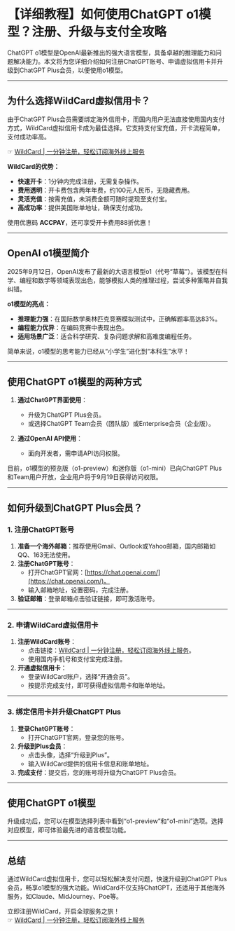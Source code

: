 # 【详细教程】如何使用ChatGPT o1模型？注册、升级与支付全攻略

ChatGPT o1模型是OpenAI最新推出的强大语言模型，具备卓越的推理能力和问题解决能力。本文将为您详细介绍如何注册ChatGPT账号、申请虚拟信用卡并升级到ChatGPT Plus会员，以便使用o1模型。

---

## 为什么选择WildCard虚拟信用卡？

由于ChatGPT Plus会员需要绑定海外信用卡，而国内用户无法直接使用国内支付方式，WildCard虚拟信用卡成为最佳选择。它支持支付宝充值，开卡流程简单，支付成功率高。

☞ [WildCard | 一分钟注册，轻松订阅海外线上服务](https://bit.ly/bewildcard)

**WildCard的优势：**
- **快速开卡**：1分钟内完成注册，无需复杂操作。
- **费用透明**：开卡费包含两年年费，约100元人民币，无隐藏费用。
- **灵活充值**：按需充值，未消费金额可随时提现至支付宝。
- **高成功率**：提供美国账单地址，确保支付成功。

使用优惠码 **ACCPAY**，还可享受开卡费用88折优惠！

---

## OpenAI o1模型简介

2025年9月12日，OpenAI发布了最新的大语言模型o1（代号“草莓”）。该模型在科学、编程和数学等领域表现出色，能够模拟人类的推理过程，尝试多种策略并自我纠错。

**o1模型的亮点：**
- **推理能力强**：在国际数学奥林匹克竞赛模拟测试中，正确解题率高达83%。
- **编程能力优异**：在编码竞赛中表现出色。
- **适用场景广泛**：适合科学研究、复杂问题求解和高难度编程任务。

简单来说，o1模型的思考能力已经从“小学生”进化到“本科生”水平！

---

## 使用ChatGPT o1模型的两种方式

1. **通过ChatGPT界面使用**：
   - 升级为ChatGPT Plus会员。
   - 或选择ChatGPT Team会员（团队版）或Enterprise会员（企业版）。

2. **通过OpenAI API使用**：
   - 面向开发者，需申请API访问权限。

目前，o1模型的预览版（o1-preview）和迷你版（o1-mini）已向ChatGPT Plus和Team用户开放，企业用户将于9月19日获得访问权限。

---

## 如何升级到ChatGPT Plus会员？

### 1. 注册ChatGPT账号

1. **准备一个海外邮箱**：推荐使用Gmail、Outlook或Yahoo邮箱，国内邮箱如QQ、163无法使用。
2. **注册ChatGPT账号**：
   - 打开ChatGPT官网：[https://chat.openai.com/](https://chat.openai.com/)。
   - 输入邮箱地址，设置密码，完成注册。
3. **验证邮箱**：登录邮箱点击验证链接，即可激活账号。

---

### 2. 申请WildCard虚拟信用卡

1. **注册WildCard账号**：
   - 点击链接：[WildCard | 一分钟注册，轻松订阅海外线上服务](https://bit.ly/bewildcard)。
   - 使用国内手机号和支付宝完成注册。
2. **开通虚拟信用卡**：
   - 登录WildCard账户，选择“开通会员”。
   - 按提示完成支付，即可获得虚拟信用卡和账单地址。

---

### 3. 绑定信用卡并升级ChatGPT Plus

1. **登录ChatGPT账号**：
   - 打开ChatGPT官网，登录您的账号。
2. **升级到Plus会员**：
   - 点击头像，选择“升级到Plus”。
   - 输入WildCard提供的信用卡信息和账单地址。
3. **完成支付**：提交后，您的账号将升级为ChatGPT Plus会员。

---

## 使用ChatGPT o1模型

升级成功后，您可以在模型选择列表中看到“o1-preview”和“o1-mini”选项。选择对应模型，即可体验最先进的语言模型功能。

---

## 总结

通过WildCard虚拟信用卡，您可以轻松解决支付问题，快速升级到ChatGPT Plus会员，畅享o1模型的强大功能。WildCard不仅支持ChatGPT，还适用于其他海外服务，如Claude、MidJourney、Poe等。

立即注册WildCard，开启全球服务之旅！  
☞ [WildCard | 一分钟注册，轻松订阅海外线上服务](https://bit.ly/bewildcard)
